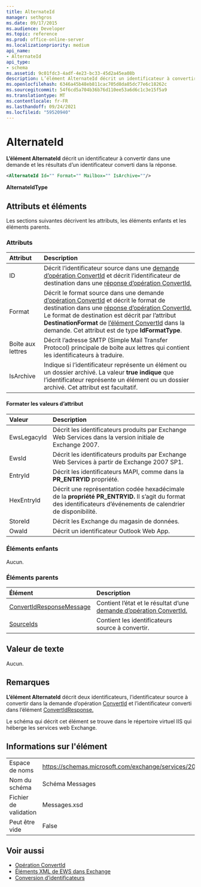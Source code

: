 ```yaml
---
title: AlternateId
manager: sethgros
ms.date: 09/17/2015
ms.audience: Developer
ms.topic: reference
ms.prod: office-online-server
ms.localizationpriority: medium
api_name:
- AlternateId
api_type:
- schema
ms.assetid: 9c01fdc3-4adf-4e23-bc33-45d2a45ea08b
description: L’élément AlternateId décrit un identificateur à convertir dans une demande et les résultats d’un identificateur converti dans la réponse.
ms.openlocfilehash: 6346a45b48eb811cac705d8da85dc77e6c18262c
ms.sourcegitcommit: 54f6cd5a704b36b76d110ee53a6d6c1c3e15f5a9
ms.translationtype: MT
ms.contentlocale: fr-FR
ms.lasthandoff: 09/24/2021
ms.locfileid: "59520940"
---
```

# <a name="alternateid"></a>AlternateId

**L’élément AlternateId** décrit un identificateur à convertir dans une demande et les résultats d’un identificateur converti dans la réponse. 
  
```XML
<AlternateId Id="" Format="" Mailbox="" IsArchive=""/>
```

 **AlternateIdType**
## <a name="attributes-and-elements"></a>Attributs et éléments

Les sections suivantes décrivent les attributs, les éléments enfants et les éléments parents.
  
### <a name="attributes"></a>Attributs

|**Attribut**|**Description**|
|:-----|:-----|
|ID  <br/> |Décrit l’identificateur source dans une [demande d’opération ConvertId](convertid-operation.md) et décrit l’identificateur de destination dans une [réponse d’opération ConvertId.](convertid-operation.md)  <br/> |
|Format  <br/> |Décrit le format source dans une demande [d’opération ConvertId](convertid-operation.md) et décrit le format de destination dans une [réponse d’opération ConvertId.](convertid-operation.md) Le format de destination est décrit par l’attribut **DestinationFormat** de [l’élément ConvertId](convertid.md) dans la demande. Cet attribut est de type **IdFormatType**.  <br/> |
|Boîte aux lettres  <br/> |Décrit l’adresse SMTP (Simple Mail Transfer Protocol) principale de boîte aux lettres qui contient les identificateurs à traduire.  <br/> |
|IsArchive  <br/> |Indique si l’identificateur représente un élément ou un dossier archivé. La valeur **true indique** que l’identificateur représente un élément ou un dossier archivé. Cet attribut est facultatif.  <br/> |
   
#### <a name="format-attribute-values"></a>Formater les valeurs d’attribut

|**Valeur**|**Description**|
|:-----|:-----|
|EwsLegacyId  <br/> |Décrit les identificateurs produits par Exchange Web Services dans la version initiale de Exchange 2007.  <br/> |
|EwsId  <br/> |Décrit les identificateurs produits par Exchange Web Services à partir de Exchange 2007 SP1.  <br/> |
|EntryId  <br/> |Décrit les identificateurs MAPI, comme dans la **PR_ENTRYID** propriété.  <br/> |
|HexEntryId  <br/> |Décrit une représentation codée hexadécimale de la **propriété PR_ENTRYID.** Il s’agit du format des identificateurs d’événements de calendrier de disponibilité.  <br/> |
|StoreId  <br/> |Décrit les Exchange du magasin de données.  <br/> |
|OwaId  <br/> |Décrit un identificateur Outlook Web App.  <br/> |
   
### <a name="child-elements"></a>Éléments enfants

Aucun.
  
### <a name="parent-elements"></a>Éléments parents

|**Élément**|**Description**|
|:-----|:-----|
|[ConvertIdResponseMessage](convertidresponsemessage.md) <br/> |Contient l’état et le résultat d’une [demande d’opération ConvertId.](convertid-operation.md)  <br/> |
|[SourceIds](sourceids.md) <br/> |Contient les identificateurs source à convertir.  <br/> |
   
## <a name="text-value"></a>Valeur de texte

Aucun.
  
## <a name="remarks"></a>Remarques

**L’élément AlternateId** décrit deux identificateurs, l’identificateur source à convertir dans la demande d’opération [ConvertId](convertid-operation.md) et l’identificateur converti dans l’élément [ConvertIdResponse.](convertidresponse.md) 
  
Le schéma qui décrit cet élément se trouve dans le répertoire virtuel IIS qui héberge les services web Exchange.
  
## <a name="element-information"></a>Informations sur l'élément

||||
|:-----|:-----|:-----|
|Espace de noms  <br/> |https://schemas.microsoft.com/exchange/services/2006/messages  <br/> |https://schemas.microsoft.com/exchange/services/2006/types  <br/> |
|Nom du schéma  <br/> |Schéma Messages  <br/> |Schéma Types  <br/> |
|Fichier de validation  <br/> |Messages.xsd  <br/> |Types.xsd  <br/> |
|Peut être vide  <br/> |False  <br/> |False  <br/> |
   
## <a name="see-also"></a>Voir aussi

- [Opération ConvertId](convertid-operation.md)
- [Éléments XML de EWS dans Exchange](ews-xml-elements-in-exchange.md)
- [Conversion d’identificateurs](https://msdn.microsoft.com/library/a5391746-b6ef-4f48-8fc8-8255258651aa%28Office.15%29.aspx)

